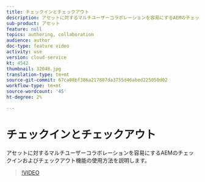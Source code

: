 ```yaml
---
title: チェックインとチェックアウト
description: アセットに対するマルチユーザーコラボレーションを容易にするAEMのチェックインおよびチェックアウト機能の使用方法を説明します。
sub-product: アセット
feature: null
topics: authoring, collaboration
audience: author
doc-type: feature video
activity: use
version: cloud-service
kt: 4542
thumbnail: 32048.jpg
translation-type: tm+mt
source-git-commit: 67ca08bf386a217807da3755d46abed225050d02
workflow-type: tm+mt
source-wordcount: '45'
ht-degree: 2%

---
```



# チェックインとチェックアウト

アセットに対するマルチユーザーコラボレーションを容易にするAEMのチェックインおよびチェックアウト機能の使用方法を説明します。

>[!VIDEO](https://video.tv.adobe.com/v/32048/?quality=12&learn=on&hidetitle=true)


